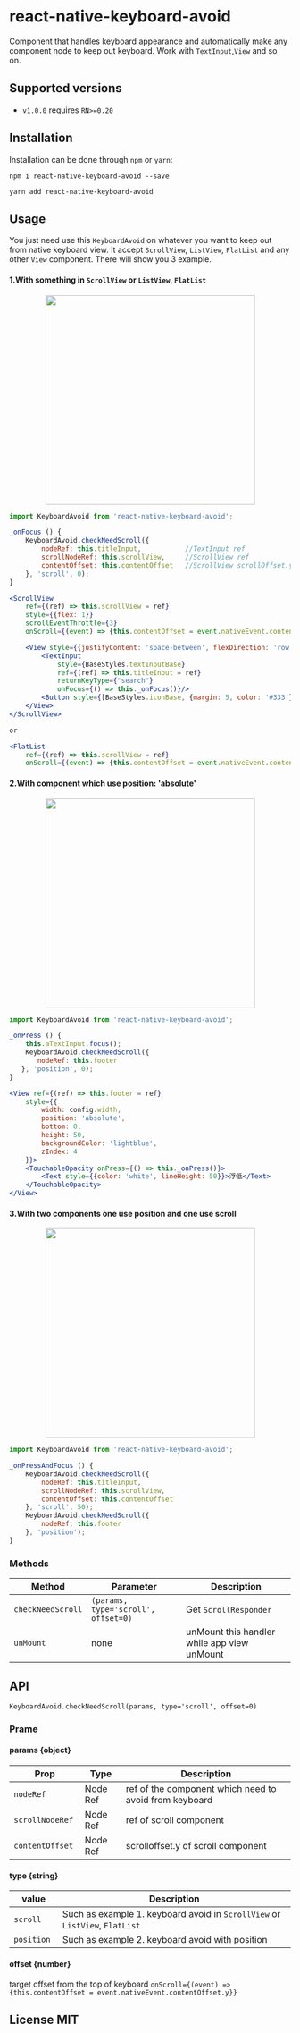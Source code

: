 # react-native-keyboard-avoid

Component that handles keyboard appearance and automatically make any component node to keep out keyboard.
Work with `TextInput`,`View` and so on.

## Supported versions
- `v1.0.0` requires `RN>=0.20`

## Installation
Installation can be done through ``npm`` or `yarn`:

```shell
npm i react-native-keyboard-avoid --save
```

```shell
yarn add react-native-keyboard-avoid
```

## Usage
You just need use this `KeyboardAvoid` on whatever you want to keep out from native keyboard view.
It accept `ScrollView`, `ListView`, `FlatList` and any other `View` component. There will show you 3 example.

#### 1.With something in `ScrollView` or `ListView`, `FlatList`

<p align="center">
<img src="https://raw.githubusercontent.com/lizouzt/react-native-keyboard-avoid/master/Input.gif" width="375">
</p>

```js
import KeyboardAvoid from 'react-native-keyboard-avoid';

_onFocus () {
	KeyboardAvoid.checkNeedScroll({
	    nodeRef: this.titleInput, 		    //TextInput ref
	    scrollNodeRef: this.scrollView,     //ScrollView ref
	    contentOffset: this.contentOffset   //ScrollView scrollOffset.y
	}, 'scroll', 0);
}
```

```jsx
<ScrollView 
    ref={(ref) => this.scrollView = ref}
    style={{flex: 1}}
    scrollEventThrottle={3}
    onScroll={(event) => {this.contentOffset = event.nativeEvent.contentOffset.y}}>

    <View style={{justifyContent: 'space-between', flexDirection: 'row'}}>
        <TextInput
            style={BaseStyles.textInputBase}
            ref={(ref) => this.titleInput = ref}
            returnKeyType={"search"}
            onFocus={() => this._onFocus()}/>
        <Button style={[BaseStyles.iconBase, {margin: 5, color: '#333'}]}>Search</Button>
    </View>
</ScrollView>

or 

<FlatList
    ref={(ref) => this.scrollView = ref}
    onScroll={(event) => {this.contentOffset = event.nativeEvent.contentOffset.y;}}/>
```

#### 2.With component which use position: 'absolute'

<p align="center">
<img src="https://raw.githubusercontent.com/lizouzt/react-native-keyboard-avoid/master/View.gif" width="375">
</p>

```js
import KeyboardAvoid from 'react-native-keyboard-avoid';

_onPress () {
	this.aTextInput.focus();
	KeyboardAvoid.checkNeedScroll({
       nodeRef: this.footer
   }, 'position', 0);
}
```

```jsx
<View ref={(ref) => this.footer = ref}
    style={{
        width: config.width, 
        position: 'absolute', 
        bottom: 0, 
        height: 50,
        backgroundColor: 'lightblue',
        zIndex: 4
    }}>
    <TouchableOpacity onPress={() => this._onPress()}>
    	<Text style={{color: 'white', lineHeight: 50}}>浮低</Text>
    </TouchableOpacity>
</View>
```

#### 3.With two components one use position and one use scroll
<p align="center">
<img src="https://raw.githubusercontent.com/lizouzt/react-native-keyboard-avoid/master/both.gif" width="375">
</p>

```js
import KeyboardAvoid from 'react-native-keyboard-avoid';

_onPressAndFocus () {
	KeyboardAvoid.checkNeedScroll({
        nodeRef: this.titleInput, 
        scrollNodeRef: this.scrollView, 
        contentOffset: this.contentOffset
    }, 'scroll', 50);
    KeyboardAvoid.checkNeedScroll({
        nodeRef: this.footer
    }, 'position');
}
```


### Methods

| **Method** | **Parameter** | **Description** |
|------------|---------------|-----------------|
| `checkNeedScroll` | `(params, type='scroll', offset=0)` | Get `ScrollResponder` |
| `unMount` | none | unMount this handler while app view unMount |

## API
`KeyboardAvoid.checkNeedScroll(params, type='scroll', offset=0)`
### Prame

#### params {object}
| **Prop** | **Type** | **Description** |
|----------|----------|-----------------|
| `nodeRef ` | Node Ref | ref of the component which need to avoid from keyboard |
| `scrollNodeRef ` | Node Ref | ref of scroll component |
| `contentOffset ` | Node Ref | scrolloffset.y of scroll component |

#### type {string}
| **value** | **Description** |
|----------|----------|
| `scroll` | Such as example 1. keyboard avoid in `ScrollView` or `ListView`, `FlatList` |
| `position ` | Such as example 2. keyboard avoid with position |

#### offset {number} 
target offset from the top of keyboard
`onScroll={(event) => {this.contentOffset = event.nativeEvent.contentOffset.y}}`


## License MIT